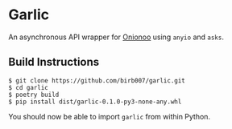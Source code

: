 # Garlic

An asynchronous API wrapper for [Onionoo](https://metrics.torproject.org/onionoo.html) using `anyio` and `asks`.

## Build Instructions

```
$ git clone https://github.com/birb007/garlic.git
$ cd garlic
$ poetry build
$ pip install dist/garlic-0.1.0-py3-none-any.whl
```

You should now be able to import `garlic` from within Python.
